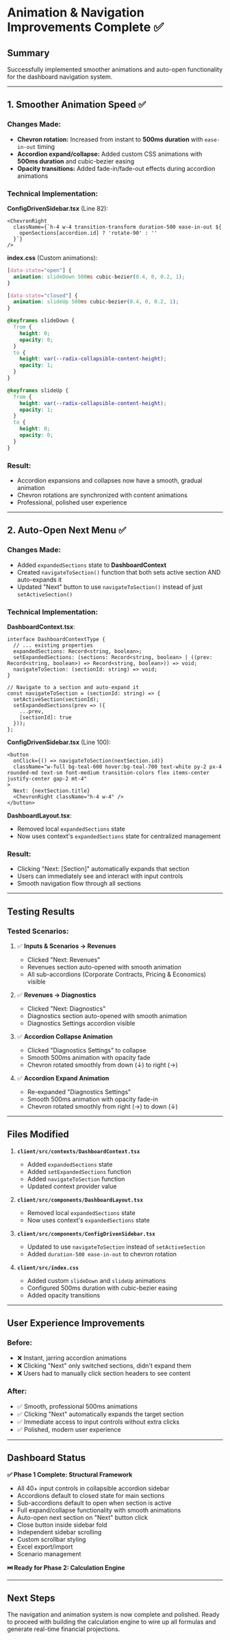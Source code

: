 # Animation & Navigation Improvements Complete ✅

## Summary

Successfully implemented smoother animations and auto-open functionality for the dashboard navigation system.

---

## 1. Smoother Animation Speed ✅

### Changes Made:
- **Chevron rotation:** Increased from instant to **500ms duration** with `ease-in-out` timing
- **Accordion expand/collapse:** Added custom CSS animations with **500ms duration** and cubic-bezier easing
- **Opacity transitions:** Added fade-in/fade-out effects during accordion animations

### Technical Implementation:

**ConfigDrivenSidebar.tsx** (Line 82):
```tsx
<ChevronRight
  className={`h-4 w-4 transition-transform duration-500 ease-in-out ${
    openSections[accordion.id] ? 'rotate-90' : ''
  }`}
/>
```

**index.css** (Custom animations):
```css
[data-state="open"] {
  animation: slideDown 500ms cubic-bezier(0.4, 0, 0.2, 1);
}

[data-state="closed"] {
  animation: slideUp 500ms cubic-bezier(0.4, 0, 0.2, 1);
}

@keyframes slideDown {
  from {
    height: 0;
    opacity: 0;
  }
  to {
    height: var(--radix-collapsible-content-height);
    opacity: 1;
  }
}

@keyframes slideUp {
  from {
    height: var(--radix-collapsible-content-height);
    opacity: 1;
  }
  to {
    height: 0;
    opacity: 0;
  }
}
```

### Result:
- Accordion expansions and collapses now have a smooth, gradual animation
- Chevron rotations are synchronized with content animations
- Professional, polished user experience

---

## 2. Auto-Open Next Menu ✅

### Changes Made:
- Added `expandedSections` state to **DashboardContext**
- Created `navigateToSection()` function that both sets active section AND auto-expands it
- Updated "Next" button to use `navigateToSection()` instead of just `setActiveSection()`

### Technical Implementation:

**DashboardContext.tsx**:
```tsx
interface DashboardContextType {
  // ... existing properties
  expandedSections: Record<string, boolean>;
  setExpandedSections: (sections: Record<string, boolean> | ((prev: Record<string, boolean>) => Record<string, boolean>)) => void;
  navigateToSection: (sectionId: string) => void;
}

// Navigate to a section and auto-expand it
const navigateToSection = (sectionId: string) => {
  setActiveSection(sectionId);
  setExpandedSections(prev => ({
    ...prev,
    [sectionId]: true
  }));
};
```

**ConfigDrivenSidebar.tsx** (Line 100):
```tsx
<button
  onClick={() => navigateToSection(nextSection.id)}
  className="w-full bg-teal-600 hover:bg-teal-700 text-white py-2 px-4 rounded-md text-sm font-medium transition-colors flex items-center justify-center gap-2 mt-4"
>
  Next: {nextSection.title}
  <ChevronRight className="h-4 w-4" />
</button>
```

**DashboardLayout.tsx**:
- Removed local `expandedSections` state
- Now uses context's `expandedSections` state for centralized management

### Result:
- Clicking "Next: [Section]" automatically expands that section
- Users can immediately see and interact with input controls
- Smooth navigation flow through all sections

---

## Testing Results

### Tested Scenarios:

1. ✅ **Inputs & Scenarios → Revenues**
   - Clicked "Next: Revenues"
   - Revenues section auto-opened with smooth animation
   - All sub-accordions (Corporate Contracts, Pricing & Economics) visible

2. ✅ **Revenues → Diagnostics**
   - Clicked "Next: Diagnostics"
   - Diagnostics section auto-opened with smooth animation
   - Diagnostics Settings accordion visible

3. ✅ **Accordion Collapse Animation**
   - Clicked "Diagnostics Settings" to collapse
   - Smooth 500ms animation with opacity fade
   - Chevron rotated smoothly from down (↓) to right (→)

4. ✅ **Accordion Expand Animation**
   - Re-expanded "Diagnostics Settings"
   - Smooth 500ms animation with opacity fade-in
   - Chevron rotated smoothly from right (→) to down (↓)

---

## Files Modified

1. **`client/src/contexts/DashboardContext.tsx`**
   - Added `expandedSections` state
   - Added `setExpandedSections` function
   - Added `navigateToSection` function
   - Updated context provider value

2. **`client/src/components/DashboardLayout.tsx`**
   - Removed local `expandedSections` state
   - Now uses context's `expandedSections` state

3. **`client/src/components/ConfigDrivenSidebar.tsx`**
   - Updated to use `navigateToSection` instead of `setActiveSection`
   - Added `duration-500 ease-in-out` to chevron rotation

4. **`client/src/index.css`**
   - Added custom `slideDown` and `slideUp` animations
   - Configured 500ms duration with cubic-bezier easing
   - Added opacity transitions

---

## User Experience Improvements

### Before:
- ❌ Instant, jarring accordion animations
- ❌ Clicking "Next" only switched sections, didn't expand them
- ❌ Users had to manually click section headers to see content

### After:
- ✅ Smooth, professional 500ms animations
- ✅ Clicking "Next" automatically expands the target section
- ✅ Immediate access to input controls without extra clicks
- ✅ Polished, modern user experience

---

## Dashboard Status

**✅ Phase 1 Complete: Structural Framework**
- All 40+ input controls in collapsible accordion sidebar
- Accordions default to closed state for main sections
- Sub-accordions default to open when section is active
- Full expand/collapse functionality with smooth animations
- Auto-open next section on "Next" button click
- Close button inside sidebar fold
- Independent sidebar scrolling
- Custom scrollbar styling
- Excel export/import
- Scenario management

**⏭️ Ready for Phase 2: Calculation Engine**

---

## Next Steps

The navigation and animation system is now complete and polished. Ready to proceed with building the calculation engine to wire up all formulas and generate real-time financial projections.

